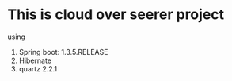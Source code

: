 # This is cloud over seerer project
using
1. Spring boot: 1.3.5.RELEASE
2. Hibernate 
3. quartz 2.2.1
